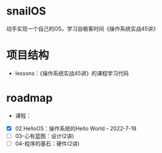 # snailOS
动手实现一个自己的OS，学习自极客时间《操作系统实战45讲》

# 项目结构
* lessons：《操作系统实战45讲》的课程学习代码


# roadmap
- 课程： 
- [x] 02.HelloOS：操作系统的Hello World - 2022-7-18
- [ ] 03-心有蓝图：设计(2讲)
- [ ] 04-程序的基石：硬件(2讲)